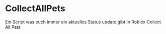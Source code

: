 # CollectAllPets
Ein Script was euch immer ein aktuelles Status update gibt in Roblox Collect All Pets
